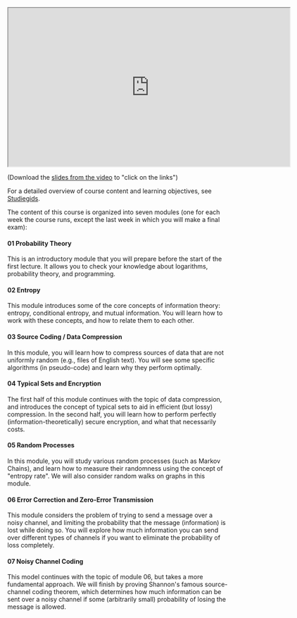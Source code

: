 <p><iframe src="https://player.vimeo.com/video/296892943?color=ff9933" width="640" height="360" allowfullscreen="allowfullscreen" webkitallowfullscreen="webkitallowfullscreen" mozallowfullscreen="mozallowfullscreen"></iframe></p>
<p>(Download the <a class="instructure_file_link instructure_scribd_file" title="IT Content Intro.pdf" href="/img/476888/download?verifier=39jFWrVkAoqFxywKMEyTpX05EebOX3HGKYqQGqWc&amp;wrap=1" data-api-endpoint="https://canvas.uva.nl/api/v1/courses/2205/files/476888" data-api-returntype="File">slides from the video</a> to "click on the links")</p>
<p>For a detailed overview of course content and learning objectives, see <a href="http://studiegids.uva.nl/xmlpages/page/2018-2019-en/search-course/course/62683">Studiegids</a>. </p>
<p>The content of this course is organized into seven modules (one for each week the course runs, except the last week in which you will make a final exam):</p>
<h4>01 Probability Theory</h4>
<p>This is an introductory module that you will prepare before the start of the first lecture. It allows you to check your knowledge about logarithms, probability theory, and programming.</p>
<h4>02 Entropy</h4>
<p>This module introduces some of the core concepts of information theory: entropy, conditional entropy, and mutual information. You will learn how to work with these concepts, and how to relate them to each other.</p>
<h4>03 Source Coding / Data Compression</h4>
<p>In this module, you will learn how to compress sources of data that are not uniformly random (e.g., files of English text). You will see some specific algorithms (in pseudo-code) and learn why they perform optimally.</p>
<h4>04 Typical Sets and Encryption</h4>
<p>The first half of this module continues with the topic of data compression, and introduces the concept of typical sets to aid in efficient (but lossy) compression. In the second half, you will learn how to perform perfectly (information-theoretically) secure encryption, and what that necessarily costs.</p>
<h4>05 Random Processes</h4>
<p>In this module, you will study various random processes (such as Markov Chains), and learn how to measure their randomness using the concept of "entropy rate". We will also consider random walks on graphs in this module.</p>
<h4>06 Error Correction and Zero-Error Transmission</h4>
<p>This module considers the problem of trying to send a message over a noisy channel, and limiting the probability that the message (information) is lost while doing so. You will explore how much information you can send over different types of channels if you want to eliminate the probability of loss completely.</p>
<h4>07 Noisy Channel Coding</h4>
<p>This model continues with the topic of module 06, but takes a more fundamental approach. We will finish by proving Shannon's famous source-channel coding theorem, which determines how much information can be sent over a noisy channel if some (arbitrarily small) probability of losing the message is allowed.</p>